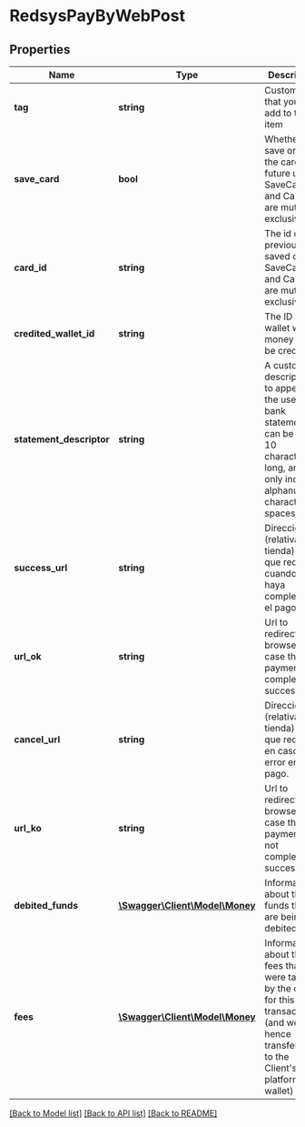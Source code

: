# RedsysPayByWebPost

## Properties
Name | Type | Description | Notes
------------ | ------------- | ------------- | -------------
**tag** | **string** | Custom data that you can add to this item | [optional] 
**save_card** | **bool** | Whether to save or not the card for future use. SaveCard and CardId are mutually exclusive | [optional] 
**card_id** | **string** | The id of a previous saved card. SaveCard and CardId are mutually exclusive | [optional] 
**credited_wallet_id** | **string** | The ID of the wallet where money will be credited | 
**statement_descriptor** | **string** | A custom description to appear on the user&#39;s bank statement. It can be up to 10 characters long, and can only include alphanumeric characters or spaces | [optional] 
**success_url** | **string** | Dirección (relativa a la tienda) a la que redirigirá cuando se haya completado el pago. | 
**url_ok** | **string** | Url to redirect the browser in case the payment is completed successfully | [optional] 
**cancel_url** | **string** | Dirección (relativa a la tienda) a la que redirigirá en caso de error en el pago. | 
**url_ko** | **string** | Url to redirect the browser in case the payment is not completed successfully | [optional] 
**debited_funds** | [**\Swagger\Client\Model\Money**](Money.md) | Information about the funds that are being debited | 
**fees** | [**\Swagger\Client\Model\Money**](Money.md) | Information about the fees that were taken by the client for this transaction (and were hence transferred to the Client&#39;s platform wallet) | 

[[Back to Model list]](../README.md#documentation-for-models) [[Back to API list]](../README.md#documentation-for-api-endpoints) [[Back to README]](../README.md)


